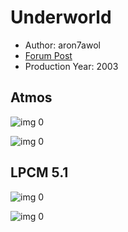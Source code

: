 # Underworld

* Author: aron7awol
* [Forum Post](https://www.avsforum.com/threads/bass-eq-for-filtered-movies.2995212/post-56817980)
* Production Year: 2003

## Atmos

![img 0](https://i.imgur.com/K6niPg9.jpg)

![img 0](https://i.imgur.com/iSYUJcB.jpg)

## LPCM 5.1

![img 0](https://i.imgur.com/zGHOUC5.jpg)

![img 0](https://i.imgur.com/CZslvn6.png)

